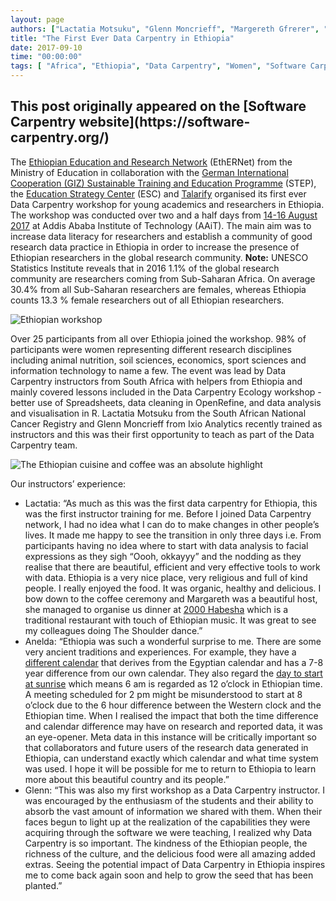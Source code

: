 ```yaml
---
layout: page
authors: ["Lactatia Motsuku", "Glenn Moncrieff", "Margereth Gfrerer", "Anelda van der Walt"]
title: "The First Ever Data Carpentry in Ethiopia"
date: 2017-09-10
time: "00:00:00"
tags: [ "Africa", "Ethiopia", "Data Carpentry", "Women", "Software Carpentry"]
---
```


<h2>This post originally appeared on the [Software Carpentry website](https://software-carpentry.org/)</h2>

The [Ethiopian Education and Research Network](http://www.ethernet.edu.et/) (EthERNet) from the Ministry of Education in collaboration with  the   [German International Cooperation (GIZ) Sustainable Training and Education Programme](https://www.giz.de/en/worldwide/336.html) (STEP), the [Education Strategy Center](http://www.esc.gov.et/) (ESC) and [Talarify](http://talarify.co.za/) organised its first ever Data Carpentry workshop for young academics and researchers in Ethiopia. The workshop was conducted over two and a half days from [14-16 August 2017](https://anelda.github.io/2017-08-14-Ethiopia/) at Addis Ababa Institute of Technology (AAiT). The main aim was to increase data literacy for researchers and establish a community of good research data practice in Ethiopia in order to increase the presence of Ethiopian researchers in the global research community. **Note:** UNESCO Statistics Institute reveals that in 2016 1.1% of the global research community are researchers coming from Sub-Saharan Africa. On average 30.4% from all Sub-Saharan researchers are females, whereas Ethiopia counts 13.3 % female researchers out of all Ethiopian researchers. 

![Ethiopian workshop](/files/2017/09/ethiopia-workshop.jpg)

Over 25 participants from all over Ethiopia joined the workshop. 98% of participants were women representing different research disciplines including animal nutrition, soil sciences, economics, sport sciences and information technology to name a few. The event was lead by Data Carpentry instructors from South Africa with helpers from Ethiopia and mainly covered lessons included in the Data Carpentry Ecology workshop - better use of Spreadsheets, data cleaning in OpenRefine, and data analysis and visualisation in R. Lactatia Motsuku from the South African National Cancer Registry and Glenn Moncrieff from Ixio Analytics recently trained as instructors and this was their first opportunity to teach as part of the Data Carpentry team.

![The Ethiopian cuisine and coffee was an absolute highlight](/files/2017/09/ethiopia-food.jpg)

Our instructors’ experience:
* Lactatia: “As much as this was the first data carpentry for Ethiopia, this was the first instructor training for me. Before I joined Data Carpentry network, I had no idea what I can do to make changes in other people’s lives. It made me happy to see the transition in only three days i.e. From participants having no idea where to start with data analysis to facial expressions as they sigh “Oooh, okkayyy” and the nodding as they realise that there are beautiful, efficient and very effective tools to work with data. Ethiopia is a very nice place, very religious and full of kind people. I really enjoyed the food. It was organic, healthy and delicious. I bow down to the coffee ceremony and Margareth was a beautiful host, she managed to organise us dinner at [2000 Habesha](https://www.tripadvisor.co.za/Restaurant_Review-g293791-d1650594-Reviews-2000_Habesha_Cultural_Restaurant-Addis_Ababa.html) which is a traditional restaurant with touch of Ethiopian music. It was great to see my colleagues doing The Shoulder dance.”
* Anelda: “Ethiopia was such a wonderful surprise to me. There are some very ancient traditions and experiences. For example, they have a [different calendar](https://en.wikipedia.org/wiki/Ethiopian_calendar) that derives from the Egyptian calendar and has a 7-8 year difference from our own calendar. They also regard the [day to start at sunrise](https://en.wikipedia.org/wiki/Time_in_Ethiopia) which means 6 am is regarded as 12 o’clock in Ethiopian time. A meeting scheduled for 2 pm might be misunderstood to start at 8 o’clock due to the 6 hour difference between the Western clock and the Ethiopian time. When I realised the impact that both the time difference and calendar difference may have on research and reported data, it was an eye-opener. Meta data in this instance will be critically important so that collaborators and future users of the research data generated in Ethiopia, can understand exactly which calendar and what time system was used. I hope it will be possible for me to return to Ethiopia to learn more about this beautiful country and its people.”
* Glenn: “This was also my first workshop as a Data Carpentry instructor. I was encouraged by the enthusiasm of the students and their ability to absorb the vast amount of information we shared with them. When their faces begun to light up at the realization of the capabilities they were acquiring through the software we were teaching, I realized why Data Carpentry is so important. The kindness of the Ethiopian people, the richness of the culture, and the delicious food were all amazing added extras. Seeing the potential impact of Data Carpentry in Ethiopia inspires me to come back again soon and help to grow the seed that has been planted.”

